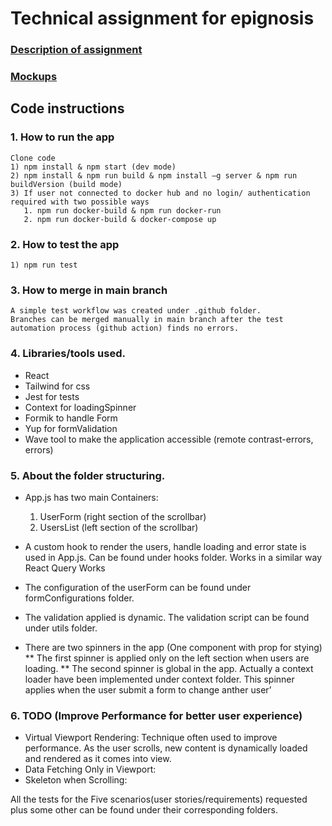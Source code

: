 # Technical assignment for epignosis

### [Description of assignment](Epignosis-RN-Developer-Updated-Assignment-2023.pdf)

### [Mockups](Mockups)

## Code instructions
  ### 1. How to run the app 
    Clone code
    1) npm install & npm start (dev mode)
    2) npm install & npm run build & npm install –g server & npm run
    buildVersion (build mode)
    3) If user not connected to docker hub and no login/ authentication
    required with two possible ways
       1. npm run docker-build & npm run docker-run
       2. npm run docker-build & docker-compose up

 ### 2. How to test the app
    1) npm run test

 ### 3. How to merge in main branch
    A simple test workflow was created under .github folder.
    Branches can be merged manually in main branch after the test automation process (github action) finds no errors.

 ### 4. Libraries/tools used.
 * React
 * Tailwind for css
 * Jest for tests
 * Context for loadingSpinner
 * Formik to handle Form
 * Yup for formValidation
 * Wave tool to make the application accessible (remote contrast-errors, errors)

 ### 5. About the folder structuring.
  * App.js has two main Containers:
    1. UserForm (right section of the scrollbar)
    2. UsersList (left section of the scrollbar)

  * A custom hook to render the users, handle loading and error state is used in App.js. Can
  be found under hooks folder. Works in a similar way React Query Works

  * The configuration of the userForm can be found under formConfigurations folder.
  * The validation applied is dynamic. The validation script can be found under utils folder.
  
  * There are two spinners in the app (One component with prop for stying)
   ** The first spinner is applied only on the left section when users are loading. 
   ** The second spinner is global in the app. Actually a context loader have been
    implemented under context folder. This spinner applies when the user submit a
    form to change anther user’

### 6. TODO (Improve Performance for better user experience)
 * Virtual Viewport Rendering: Technique often used to improve performance. As the user scrolls, new content is dynamically loaded and rendered as it comes into view.
 * Data Fetching Only in Viewport: 
 * Skeleton when Scrolling: 

 All the tests for the Five scenarios(user stories/requirements) requested plus some other can be found
 under their corresponding folders.

 
